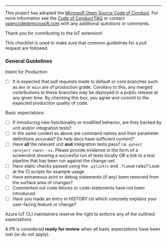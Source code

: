 ---
This project has adopted the [Microsoft Open Source Code of Conduct](https://opensource.microsoft.com/codeofconduct/). For more information see the [Code of Conduct FAQ](https://opensource.microsoft.com/codeofconduct/faq/) or contact [opencode@microsoft.com](mailto:opencode@microsoft.com) with any additional questions or comments.

Thank you for contributing to the IoT extension!

This checklist is used to make sure that common guidelines for a pull request are followed.

### General Guidelines

Intent for Production
- [ ] It is expected that pull requests made to default or core branches such as `dev` or `main` are of production grade. Corollary to this, any merged contributions to these branches may be deployed in a public release at any given time. By checking this box, you agree and commit to the expected production quality of code.

Basic expectations
- [ ] If introducing new functionality or modified behavior, are they backed by unit and/or integration tests?
- [ ] In the same context as above are command names and their parameter definitions accurate? Do help docs have sufficient content?
- [ ] Have **all** the relevant unit **and** integration tests pass? i.e. `pytest <project root> -vv`. Please provide evidence in the form of a screenshot showing a succesful run of tests locally OR a link to a test pipeline that has been run against the change-set.
- [ ] Have static checks passed using the `.pylintrc` and `.flake8` rules? Look at the CI scripts for example usage.
- [ ] Have extraneous print or debug statements (if any) been removed from the surface area of changes?
- [ ] Commented out code-blocks or code-statements have not been introduced.
- [ ] Have you made an entry in HISTORY.rst which concisely explains your user-facing feature or change?

Azure IoT CLI maintainers reserve the right to enforce any of the outlined expectations.

A PR is considered **ready for review** when all basic expectations have been met (or do not apply).
